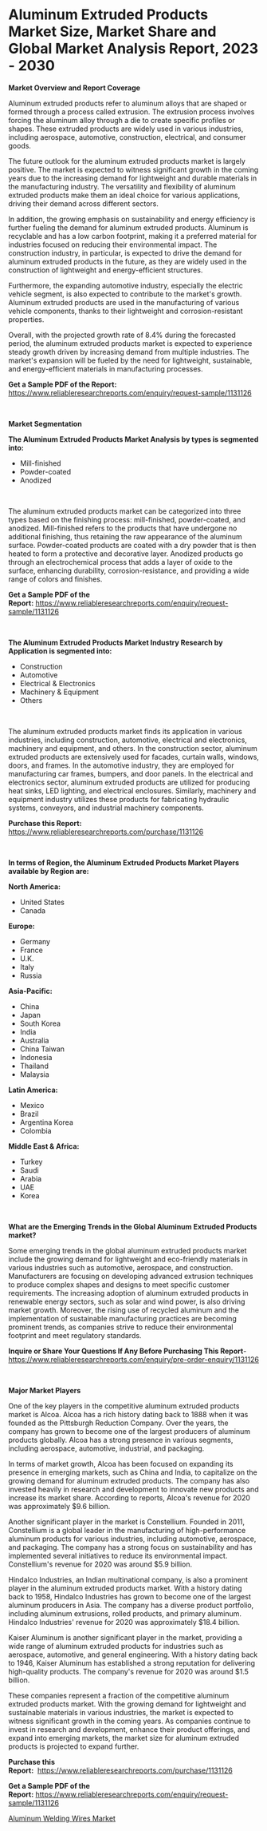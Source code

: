 <p><h1>Aluminum Extruded Products Market Size, Market Share and Global Market Analysis Report, 2023 - 2030</h1></p><p><strong>Market Overview and Report Coverage</strong></p>
<p><p>Aluminum extruded products refer to aluminum alloys that are shaped or formed through a process called extrusion. The extrusion process involves forcing the aluminum alloy through a die to create specific profiles or shapes. These extruded products are widely used in various industries, including aerospace, automotive, construction, electrical, and consumer goods.</p><p>The future outlook for the aluminum extruded products market is largely positive. The market is expected to witness significant growth in the coming years due to the increasing demand for lightweight and durable materials in the manufacturing industry. The versatility and flexibility of aluminum extruded products make them an ideal choice for various applications, driving their demand across different sectors.</p><p>In addition, the growing emphasis on sustainability and energy efficiency is further fueling the demand for aluminum extruded products. Aluminum is recyclable and has a low carbon footprint, making it a preferred material for industries focused on reducing their environmental impact. The construction industry, in particular, is expected to drive the demand for aluminum extruded products in the future, as they are widely used in the construction of lightweight and energy-efficient structures.</p><p>Furthermore, the expanding automotive industry, especially the electric vehicle segment, is also expected to contribute to the market's growth. Aluminum extruded products are used in the manufacturing of various vehicle components, thanks to their lightweight and corrosion-resistant properties.</p><p>Overall, with the projected growth rate of 8.4% during the forecasted period, the aluminum extruded products market is expected to experience steady growth driven by increasing demand from multiple industries. The market's expansion will be fueled by the need for lightweight, sustainable, and energy-efficient materials in manufacturing processes.</p></p>
<p><strong>Get a Sample PDF of the Report:</strong> <a href="https://www.reliableresearchreports.com/enquiry/request-sample/1131126">https://www.reliableresearchreports.com/enquiry/request-sample/1131126</a></p>
<p>&nbsp;</p>
<p><strong>Market Segmentation</strong></p>
<p><strong>The Aluminum Extruded Products Market Analysis by types is segmented into:</strong></p>
<p><ul><li>Mill-finished</li><li>Powder-coated</li><li>Anodized</li></ul></p>
<p>&nbsp;</p>
<p><p>The aluminum extruded products market can be categorized into three types based on the finishing process: mill-finished, powder-coated, and anodized. Mill-finished refers to the products that have undergone no additional finishing, thus retaining the raw appearance of the aluminum surface. Powder-coated products are coated with a dry powder that is then heated to form a protective and decorative layer. Anodized products go through an electrochemical process that adds a layer of oxide to the surface, enhancing durability, corrosion-resistance, and providing a wide range of colors and finishes.</p></p>
<p><strong>Get a Sample PDF of the Report:</strong>&nbsp;<a href="https://www.reliableresearchreports.com/enquiry/request-sample/1131126">https://www.reliableresearchreports.com/enquiry/request-sample/1131126</a></p>
<p>&nbsp;</p>
<p><strong>The Aluminum Extruded Products Market Industry Research by Application is segmented into:</strong></p>
<p><ul><li>Construction</li><li>Automotive</li><li>Electrical & Electronics</li><li>Machinery & Equipment</li><li>Others</li></ul></p>
<p>&nbsp;</p>
<p><p>The aluminum extruded products market finds its application in various industries, including construction, automotive, electrical and electronics, machinery and equipment, and others. In the construction sector, aluminum extruded products are extensively used for facades, curtain walls, windows, doors, and frames. In the automotive industry, they are employed for manufacturing car frames, bumpers, and door panels. In the electrical and electronics sector, aluminum extruded products are utilized for producing heat sinks, LED lighting, and electrical enclosures. Similarly, machinery and equipment industry utilizes these products for fabricating hydraulic systems, conveyors, and industrial machinery components.</p></p>
<p><strong>Purchase this Report:</strong>&nbsp; <a href="https://www.reliableresearchreports.com/purchase/1131126">https://www.reliableresearchreports.com/purchase/1131126</a></p>
<p>&nbsp;</p>
<p><strong>In terms of Region, the Aluminum Extruded Products Market Players available by Region are:</strong></p>
<p>
    <p> <strong> North America: </strong>
        <ul>
            <li>United States</li>
            <li>Canada</li>
        </ul>
        </p> 
    <p> <strong> Europe: </strong>
        <ul>
            <li>Germany</li>
            <li>France</li>
            <li>U.K.</li>
            <li>Italy</li>
            <li>Russia</li>
        </ul>
        </p> 
    <p> <strong> Asia-Pacific: </strong>
        <ul>
            <li>China</li>
            <li>Japan</li>
            <li>South Korea</li>
            <li>India</li>
            <li>Australia</li>
            <li>China Taiwan</li>
            <li>Indonesia</li>
            <li>Thailand</li>
            <li>Malaysia</li>
        </ul>
        </p> 
    <p> <strong> Latin America: </strong>
        <ul>
            <li>Mexico</li>
            <li>Brazil</li>
            <li>Argentina Korea</li>
            <li>Colombia</li>
        </ul>
        </p> 
    <p> <strong> Middle East & Africa: </strong>
        <ul>
            <li>Turkey</li>
            <li>Saudi</li>
            <li>Arabia</li>
            <li>UAE</li>
            <li>Korea</li>
        </ul>
    </p>
    </p>
<p>&nbsp;</p>
<p><strong>What are the Emerging Trends in the Global Aluminum Extruded Products market?</strong></p>
<p><p>Some emerging trends in the global aluminum extruded products market include the growing demand for lightweight and eco-friendly materials in various industries such as automotive, aerospace, and construction. Manufacturers are focusing on developing advanced extrusion techniques to produce complex shapes and designs to meet specific customer requirements. The increasing adoption of aluminum extruded products in renewable energy sectors, such as solar and wind power, is also driving market growth. Moreover, the rising use of recycled aluminum and the implementation of sustainable manufacturing practices are becoming prominent trends, as companies strive to reduce their environmental footprint and meet regulatory standards.</p></p>
<p><strong>Inquire or Share Your Questions If Any Before Purchasing This Report</strong>- <a href="https://www.reliableresearchreports.com/enquiry/pre-order-enquiry/1131126">https://www.reliableresearchreports.com/enquiry/pre-order-enquiry/1131126</a></p>
<p>&nbsp;</p>
<p><strong>Major Market Players</strong></p>
<p><p>One of the key players in the competitive aluminum extruded products market is Alcoa. Alcoa has a rich history dating back to 1888 when it was founded as the Pittsburgh Reduction Company. Over the years, the company has grown to become one of the largest producers of aluminum products globally. Alcoa has a strong presence in various segments, including aerospace, automotive, industrial, and packaging. </p><p>In terms of market growth, Alcoa has been focused on expanding its presence in emerging markets, such as China and India, to capitalize on the growing demand for aluminum extruded products. The company has also invested heavily in research and development to innovate new products and increase its market share. According to reports, Alcoa's revenue for 2020 was approximately $9.6 billion.</p><p>Another significant player in the market is Constellium. Founded in 2011, Constellium is a global leader in the manufacturing of high-performance aluminum products for various industries, including automotive, aerospace, and packaging. The company has a strong focus on sustainability and has implemented several initiatives to reduce its environmental impact. Constellium's revenue for 2020 was around $5.9 billion.</p><p>Hindalco Industries, an Indian multinational company, is also a prominent player in the aluminum extruded products market. With a history dating back to 1958, Hindalco Industries has grown to become one of the largest aluminum producers in Asia. The company has a diverse product portfolio, including aluminum extrusions, rolled products, and primary aluminum. Hindalco Industries' revenue for 2020 was approximately $18.4 billion.</p><p>Kaiser Aluminum is another significant player in the market, providing a wide range of aluminum extruded products for industries such as aerospace, automotive, and general engineering. With a history dating back to 1946, Kaiser Aluminum has established a strong reputation for delivering high-quality products. The company's revenue for 2020 was around $1.5 billion.</p><p>These companies represent a fraction of the competitive aluminum extruded products market. With the growing demand for lightweight and sustainable materials in various industries, the market is expected to witness significant growth in the coming years. As companies continue to invest in research and development, enhance their product offerings, and expand into emerging markets, the market size for aluminum extruded products is projected to expand further.</p></p>
<p><strong>Purchase this Report:</strong>&nbsp;&nbsp;<a href="https://www.reliableresearchreports.com/purchase/1131126">https://www.reliableresearchreports.com/purchase/1131126</a></p>
<p></p>
<p><strong>Get a Sample PDF of the Report:</strong>&nbsp;<a href="https://www.reliableresearchreports.com/enquiry/request-sample/1131126">https://www.reliableresearchreports.com/enquiry/request-sample/1131126</a></p>
<p><p><a href="https://github.com/NorbertYates/Market-Research-Report-List-2/blob/main/aluminum-welding-wires-market.md">Aluminum Welding Wires Market</a></p></p>